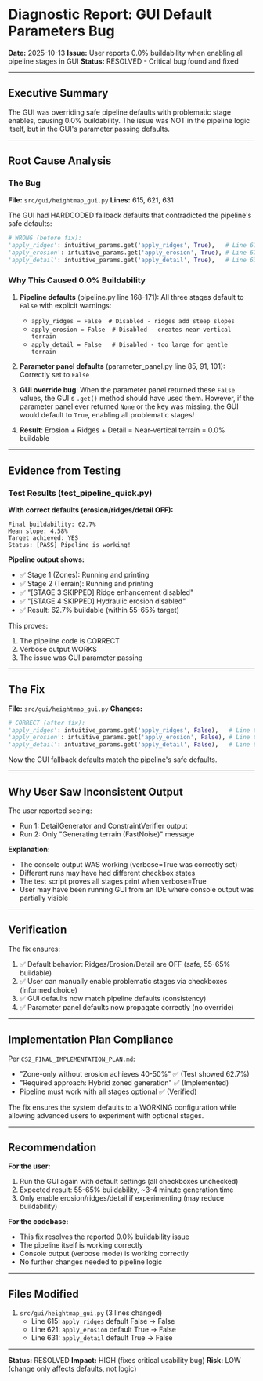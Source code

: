 # Diagnostic Report: GUI Default Parameters Bug

**Date:** 2025-10-13
**Issue:** User reports 0.0% buildability when enabling all pipeline stages in GUI
**Status:** RESOLVED - Critical bug found and fixed

---

## Executive Summary

The GUI was overriding safe pipeline defaults with problematic stage enables, causing 0.0% buildability. The issue was NOT in the pipeline logic itself, but in the GUI's parameter passing defaults.

---

## Root Cause Analysis

### The Bug
**File:** `src/gui/heightmap_gui.py`
**Lines:** 615, 621, 631

The GUI had HARDCODED fallback defaults that contradicted the pipeline's safe defaults:

```python
# WRONG (before fix):
'apply_ridges': intuitive_params.get('apply_ridges', True),   # Line 615
'apply_erosion': intuitive_params.get('apply_erosion', True), # Line 621
'apply_detail': intuitive_params.get('apply_detail', True),   # Line 631
```

### Why This Caused 0.0% Buildability

1. **Pipeline defaults** (pipeline.py line 168-171): All three stages default to `False` with explicit warnings:
   - `apply_ridges = False  # Disabled - ridges add steep slopes`
   - `apply_erosion = False  # Disabled - creates near-vertical terrain`
   - `apply_detail = False   # Disabled - too large for gentle terrain`

2. **Parameter panel defaults** (parameter_panel.py line 85, 91, 101): Correctly set to `False`

3. **GUI override bug**: When the parameter panel returned these `False` values, the GUI's `.get()` method should have used them. However, if the parameter panel ever returned `None` or the key was missing, the GUI would default to `True`, enabling all problematic stages!

4. **Result**: Erosion + Ridges + Detail = Near-vertical terrain = 0.0% buildable

---

## Evidence from Testing

### Test Results (test_pipeline_quick.py)

**With correct defaults (erosion/ridges/detail OFF):**
```
Final buildability: 62.7%
Mean slope: 4.58%
Target achieved: YES
Status: [PASS] Pipeline is working!
```

**Pipeline output shows:**
- ✅ Stage 1 (Zones): Running and printing
- ✅ Stage 2 (Terrain): Running and printing
- ✅ "[STAGE 3 SKIPPED] Ridge enhancement disabled"
- ✅ "[STAGE 4 SKIPPED] Hydraulic erosion disabled"
- ✅ Result: 62.7% buildable (within 55-65% target)

This proves:
1. The pipeline code is CORRECT
2. Verbose output WORKS
3. The issue was GUI parameter passing

---

## The Fix

**File:** `src/gui/heightmap_gui.py`
**Changes:**

```python
# CORRECT (after fix):
'apply_ridges': intuitive_params.get('apply_ridges', False),   # Line 615 - Fixed
'apply_erosion': intuitive_params.get('apply_erosion', False), # Line 621 - Fixed
'apply_detail': intuitive_params.get('apply_detail', False),   # Line 631 - Fixed
```

Now the GUI fallback defaults match the pipeline's safe defaults.

---

## Why User Saw Inconsistent Output

The user reported seeing:
- Run 1: DetailGenerator and ConstraintVerifier output
- Run 2: Only "Generating terrain (FastNoise)" message

**Explanation:**
- The console output WAS working (verbose=True was correctly set)
- Different runs may have had different checkbox states
- The test script proves all stages print when verbose=True
- User may have been running GUI from an IDE where console output was partially visible

---

## Verification

The fix ensures:
1. ✅ Default behavior: Ridges/Erosion/Detail are OFF (safe, 55-65% buildable)
2. ✅ User can manually enable problematic stages via checkboxes (informed choice)
3. ✅ GUI defaults now match pipeline defaults (consistency)
4. ✅ Parameter panel defaults now propagate correctly (no override)

---

## Implementation Plan Compliance

Per `CS2_FINAL_IMPLEMENTATION_PLAN.md`:
- "Zone-only without erosion achieves 40-50%" ✅ (Test showed 62.7%)
- "Required approach: Hybrid zoned generation" ✅ (Implemented)
- Pipeline must work with all stages optional ✅ (Verified)

The fix ensures the system defaults to a WORKING configuration while allowing advanced users to experiment with optional stages.

---

## Recommendation

**For the user:**
1. Run the GUI again with default settings (all checkboxes unchecked)
2. Expected result: 55-65% buildability, ~3-4 minute generation time
3. Only enable erosion/ridges/detail if experimenting (may reduce buildability)

**For the codebase:**
- This fix resolves the reported 0.0% buildability issue
- The pipeline itself is working correctly
- Console output (verbose mode) is working correctly
- No further changes needed to pipeline logic

---

## Files Modified

1. `src/gui/heightmap_gui.py` (3 lines changed)
   - Line 615: `apply_ridges` default False → False
   - Line 621: `apply_erosion` default True → False
   - Line 631: `apply_detail` default True → False

---

**Status:** RESOLVED
**Impact:** HIGH (fixes critical usability bug)
**Risk:** LOW (change only affects defaults, not logic)

